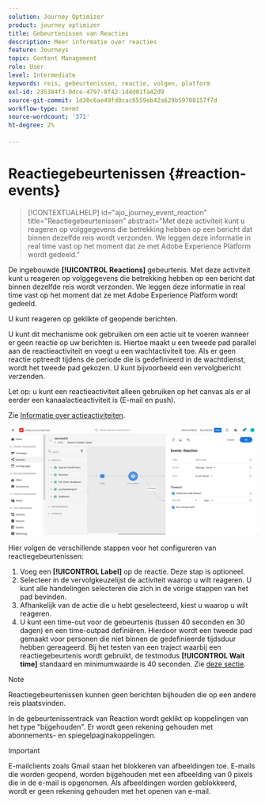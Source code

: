 ```yaml
---
solution: Journey Optimizer
product: journey optimizer
title: Gebeurtenissen van Reacties
description: Meer informatie over reacties
feature: Journeys
topic: Content Management
role: User
level: Intermediate
keywords: reis, gebeurtenissen, reactie, volgen, platform
exl-id: 235384f3-0dce-4797-8f42-1d4d01fa42d9
source-git-commit: 1d30c6ae49fd0cac0559eb42a629b59708157f7d
workflow-type: tm+mt
source-wordcount: '371'
ht-degree: 2%

---
```


# Reactiegebeurtenissen {#reaction-events}

>[!CONTEXTUALHELP]
>id="ajo_journey_event_reaction"
>title="Reactiegebeurtenissen"
>abstract="Met deze activiteit kunt u reageren op volggegevens die betrekking hebben op een bericht dat binnen dezelfde reis wordt verzonden. We leggen deze informatie in real time vast op het moment dat ze met Adobe Experience Platform wordt gedeeld."

De ingebouwde **[!UICONTROL Reactions]** gebeurtenis. Met deze activiteit kunt u reageren op volggegevens die betrekking hebben op een bericht dat binnen dezelfde reis wordt verzonden. We leggen deze informatie in real time vast op het moment dat ze met Adobe Experience Platform wordt gedeeld.

U kunt reageren op geklikte of geopende berichten.

U kunt dit mechanisme ook gebruiken om een actie uit te voeren wanneer er geen reactie op uw berichten is. Hiertoe maakt u een tweede pad parallel aan de reactieactiviteit en voegt u een wachtactiviteit toe. Als er geen reactie optreedt tijdens de periode die is gedefinieerd in de wachtdienst, wordt het tweede pad gekozen. U kunt bijvoorbeeld een vervolgbericht verzenden.

Let op: u kunt een reactieactiviteit alleen gebruiken op het canvas als er al eerder een kanaalactieactiviteit is (E-mail en push).

Zie [Informatie over actieactiviteiten](../building-journeys/about-journey-activities.md#action-activities).

![](assets/journey45.png)

Hier volgen de verschillende stappen voor het configureren van reactiegebeurtenissen:

1. Voeg een **[!UICONTROL Label]** op de reactie. Deze stap is optioneel.
1. Selecteer in de vervolgkeuzelijst de activiteit waarop u wilt reageren. U kunt alle handelingen selecteren die zich in de vorige stappen van het pad bevinden.
1. Afhankelijk van de actie die u hebt geselecteerd, kiest u waarop u wilt reageren.
1. U kunt een time-out voor de gebeurtenis (tussen 40 seconden en 30 dagen) en een time-outpad definiëren. Hierdoor wordt een tweede pad gemaakt voor personen die niet binnen de gedefinieerde tijdsduur hebben gereageerd. Bij het testen van een traject waarbij een reactiegebeurtenis wordt gebruikt, de testmodus **[!UICONTROL Wait time]** standaard en minimumwaarde is 40 seconden. Zie [deze sectie](../building-journeys/testing-the-journey.md).

>[!NOTE]
>
>
>Reactiegebeurtenissen kunnen geen berichten bijhouden die op een andere reis plaatsvinden.
>
>In de gebeurtenissentrack van Reaction wordt geklikt op koppelingen van het type &quot;bijgehouden&quot;. Er wordt geen rekening gehouden met abonnements- en spiegelpaginakoppelingen.

>[!IMPORTANT]
>
>E-mailclients zoals Gmail staan het blokkeren van afbeeldingen toe. E-mails die worden geopend, worden bijgehouden met een afbeelding van 0 pixels die in de e-mail is opgenomen. Als afbeeldingen worden geblokkeerd, wordt er geen rekening gehouden met het openen van e-mail.
